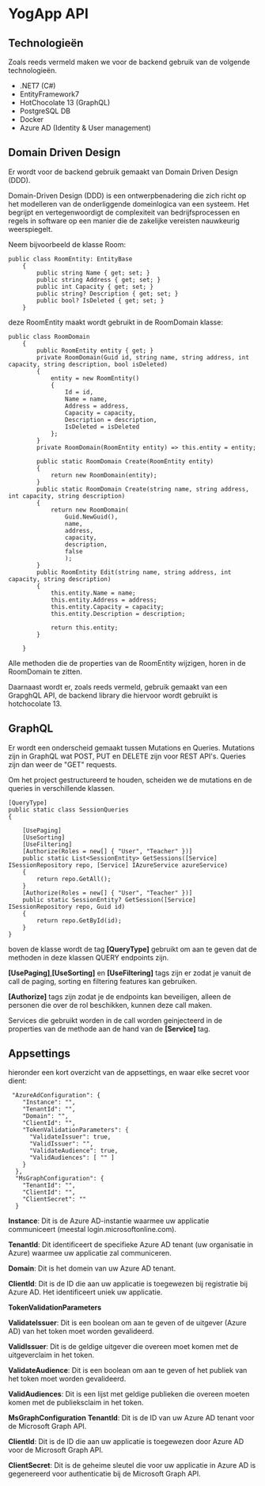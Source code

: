 # YogApp API

## Technologieën

Zoals reeds vermeld maken we voor de backend gebruik van de volgende technologieën.


- .NET7 (C#)
- EntityFramework7
- HotChocolate 13 (GraphQL)
- PostgreSQL DB
- Docker
- Azure AD (Identity & User management)

## Domain Driven Design
Er wordt voor de backend gebruik gemaakt van Domain Driven Design (DDD).

Domain-Driven Design (DDD) is een ontwerpbenadering die zich richt op het modelleren van de onderliggende domeinlogica van een systeem. Het begrijpt en vertegenwoordigt de complexiteit van bedrijfsprocessen en regels in software op een manier die de zakelijke vereisten nauwkeurig weerspiegelt.

Neem bijvoorbeeld de klasse Room:


```
public class RoomEntity: EntityBase
    {
        public string Name { get; set; }
        public string Address { get; set; }
        public int Capacity { get; set; }
        public string? Description { get; set; }
        public bool? IsDeleted { get; set; }
    }
```
deze RoomEntity maakt wordt gebruikt in de RoomDomain klasse:

 
```
public class RoomDomain
    {
        public RoomEntity entity { get; }
        private RoomDomain(Guid id, string name, string address, int capacity, string description, bool isDeleted)
        {
            entity = new RoomEntity()
            {
                Id = id,
                Name = name,
                Address = address,
                Capacity = capacity,
                Description = description,
                IsDeleted = isDeleted
            };
        }
        private RoomDomain(RoomEntity entity) => this.entity = entity;

        public static RoomDomain Create(RoomEntity entity)
        {
            return new RoomDomain(entity);
        }
        public static RoomDomain Create(string name, string address, int capacity, string description)
        {
            return new RoomDomain(
                Guid.NewGuid(),
                name,
                address,
                capacity,
                description,
                false
                );
        }
        public RoomEntity Edit(string name, string address, int capacity, string description)
        {
            this.entity.Name = name;
            this.entity.Address = address;
            this.entity.Capacity = capacity;
            this.entity.Description = description;

            return this.entity;
        }

    }
```

Alle methoden die de properties van de RoomEntity wijzigen, horen in de RoomDomain te zitten.

Daarnaast wordt er, zoals reeds vermeld, gebruik gemaakt van een GrapghQL API, de backend library die hiervoor wordt gebruikt is hotchocolate 13.

## GraphQL
Er wordt een onderscheid gemaakt tussen Mutations en Queries.
Mutations zijn in GraphQL wat POST, PUT en DELETE zijn voor REST API's. Queries zijn dan weer de "GET" requests.

Om het project gestructureerd te houden, scheiden we de mutations en de queries in verschillende klassen.

```
[QueryType]
public static class SessionQueries
{

    [UsePaging]
    [UseSorting]
    [UseFiltering]
    [Authorize(Roles = new[] { "User", "Teacher" })]
    public static List<SessionEntity> GetSessions([Service] ISessionRepository repo, [Service] IAzureService azureService)
    {
        return repo.GetAll();
    }
    [Authorize(Roles = new[] { "User", "Teacher" })]
    public static SessionEntity? GetSession([Service] ISessionRepository repo, Guid id)
    {
        return repo.GetById(id);
    }
}
```
boven de klasse wordt de tag **[QueryType]** gebruikt om aan te geven dat de methoden in deze klassen QUERY endpoints zijn.

**[UsePaging]**,**[UseSorting]** en **[UseFiltering]** tags zijn er zodat je vanuit de call de paging, sorting en filtering features kan gebruiken.

**[Authorize]** tags zijn zodat je de endpoints kan beveiligen, alleen de personen die over de rol beschikken, kunnen deze call maken.

Services die gebruikt worden in de call worden geinjecteerd in de properties van de methode aan de hand van de **[Service]** tag.

## Appsettings
hieronder een kort overzicht van de appsettings, en waar elke secret voor dient:

```
 "AzureAdConfiguration": {
    "Instance": "",
    "TenantId": "", 
    "Domain": "",
    "ClientId": "",
    "TokenValidationParameters": {
      "ValidateIssuer": true,
      "ValidIssuer": "",
      "ValidateAudience": true,
      "ValidAudiences": [ "" ]
    }
  },
  "MsGraphConfiguration": {
    "TenantId": "",
    "ClientId": "",
    "ClientSecret": ""
  }
```

**Instance**: Dit is de Azure AD-instantie waarmee uw applicatie communiceert (meestal login.microsoftonline.com).

**TenantId**: Dit identificeert de specifieke Azure AD tenant (uw organisatie in Azure) waarmee uw applicatie zal communiceren.

**Domain**: Dit is het domein van uw Azure AD tenant.

**ClientId**: Dit is de ID die aan uw applicatie is toegewezen bij registratie bij Azure AD. Het identificeert uniek uw applicatie.

**TokenValidationParameters** 

 **ValidateIssuer**: Dit is een boolean om aan te geven of de uitgever (Azure AD) van het token moet worden gevalideerd.

 **ValidIssuer**: Dit is de geldige uitgever die overeen moet komen met de uitgeverclaim in het token.

 **ValidateAudience**: Dit is een boolean om aan te geven of het publiek van het token moet worden gevalideerd.

 **ValidAudiences**: Dit is een lijst met geldige publieken die overeen moeten komen met de publieksclaim in het token.

**MsGraphConfiguration** 
 **TenantId**: Dit is de ID van uw Azure AD tenant voor de Microsoft Graph API.

 **ClientId**: Dit is de ID die aan uw applicatie is toegewezen door Azure AD voor de Microsoft Graph API.

 **ClientSecret**: Dit is de geheime sleutel die voor uw applicatie in Azure AD is gegenereerd voor authenticatie bij de Microsoft Graph API.

